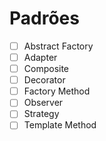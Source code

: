 # Padrões
- [ ] Abstract Factory <br>
- [ ] Adapter<br>
- [ ] Composite <br>
- [ ] Decorator <br>
- [ ] Factory Method<br> 
- [ ] Observer<br>
- [ ] Strategy<br>
- [ ] Template Method<br>
